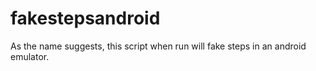 # fakestepsandroid
As the name suggests, this script when run will fake steps in an android emulator.
